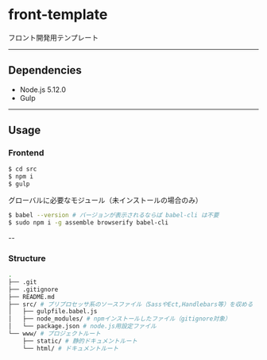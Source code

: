 # front-template

フロント開発用テンプレート


---

## Dependencies

- Node.js 5.12.0
- Gulp

---

## Usage

### Frontend

```sh
$ cd src
$ npm i
$ gulp
```

グローバルに必要なモジュール（未インストールの場合のみ）
```sh
$ babel --version # バージョンが表示されるならば babel-cli は不要
$ sudo npm i -g assemble browserify babel-cli
```

--

### Structure

```sh
.
├── .git
├── .gitignore
├── README.md
├── src/ # プリプロセッサ系のソースファイル（SassやEct,Handlebars等）を収める
│   ├── gulpfile.babel.js
│   ├── node_modules/ # npmインストールしたファイル（gitignore対象）
│   └── package.json # node.js用設定ファイル
└── www/ # プロジェクトルート
    ├── static/ # 静的ドキュメントルート
    └── html/ # ドキュメントルート
```